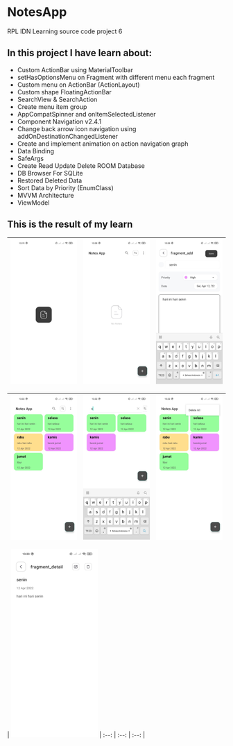 # NotesApp
RPL IDN Learning source code project 6

## In this project I have learn about:
- Custom ActionBar using MaterialToolbar
- setHasOptionsMenu on Fragment with different menu each fragment
- Custom menu on ActionBar (ActionLayout)
- Custom shape FloatingActionBar
- SearchView & SearchAction
- Create menu item group
- AppCompatSpinner and onItemSelectedListener
- Component Navigation v2.4.1
- Change back arrow icon navigation using addOnDestinationChangedListener
- Create and implement animation on action navigation graph
- Data Binding
- SafeArgs
- Create Read Update Delete ROOM Database
- DB Browser For SQLite
- Restored Deleted Data
- Sort Data by Priority (EnumClass)
- MVVM Architecture
- ViewModel


## This is the result of my learn
| <img src="/images/image 9.png"/> | <img src="/images/image 10.png"/> | <img src="/images/image 11.png"/> |
| :--: | :--: | :--: |

| <img src="/images/image 12.png"/> | <img src="/images/image 13.png"/> | <img src="/images/image 14.png"/> |
| :--: | :--: | :--: |

| <img src="/images/image 15.png"/> 
| :--: | :--: | :--: |
